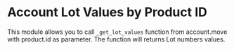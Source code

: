 # Account Lot Values by Product ID

This module allows you to call `_get_lot_values` function from account.move with product.id as parameter. The function will returns Lot numbers values. 